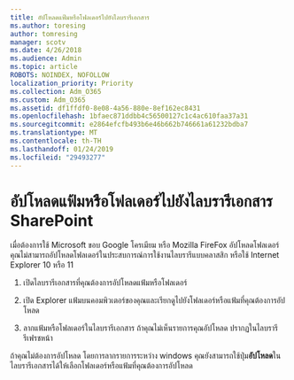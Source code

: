 ```yaml
---
title: อัปโหลดแฟ้มหรือโฟลเดอร์ไปยังไลบรารีเอกสาร
ms.author: toresing
author: tomresing
manager: scotv
ms.date: 4/26/2018
ms.audience: Admin
ms.topic: article
ROBOTS: NOINDEX, NOFOLLOW
localization_priority: Priority
ms.collection: Adm_O365
ms.custom: Adm_O365
ms.assetid: df1ffdf0-8e08-4a56-880e-8ef162ec8431
ms.openlocfilehash: 1bfaec871ddbb4c56500127c1c4ac610faa37a31
ms.sourcegitcommit: e2864efcfb493b6e46b662b746661a61232bdba7
ms.translationtype: MT
ms.contentlocale: th-TH
ms.lasthandoff: 01/24/2019
ms.locfileid: "29493277"
---
```

# <a name="upload-a-folder-or-files-to-a-sharepoint-document-library"></a>อัปโหลดแฟ้มหรือโฟลเดอร์ไปยังไลบรารีเอกสาร SharePoint

เมื่อต้องการใช้ Microsoft ขอบ Google โครเมียม หรือ Mozilla FireFox อัปโหลดโฟลเดอร์ คุณไม่สามารถอัปโหลดโฟลเดอร์ในประสบการณ์การใช้งานไลบรารีแบบคลาสสิก หรือใช้ Internet Explorer 10 หรือ 11
  
1. เปิดไลบรารีเอกสารที่คุณต้องการอัปโหลดแฟ้มหรือโฟลเดอร์
    
2. เปิด Explorer แฟ้มบนคอมพิวเตอร์ของคุณและเรียกดูไปยังโฟลเดอร์หรือแฟ้มที่คุณต้องการอัปโหลด
    
3. ลากแฟ้มหรือโฟลเดอร์ในไลบรารีเอกสาร ถ้าคุณไม่เห็นรายการคุณอัปโหลด ปรากฏในไลบรารี รีเฟรชหน้า 
    
ถ้าคุณไม่ต้องการอัปโหลด โดยการลากรายการระหว่าง windows คุณยังสามารถใช้ปุ่ม**อัปโหลด**ในไลบรารีเอกสารได้ให้เลือกโฟลเดอร์หรือแฟ้มที่คุณต้องการอัปโหลด 
  

